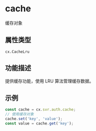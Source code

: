 # cache

缓存对象

## 属性类型
`cx.CacheLru`

## 功能描述
提供缓存功能，使用 LRU 算法管理缓存数据。

## 示例
```typescript
const cache = cx.svr.auth.cache;
// 使用缓存对象
cache.set('key', 'value');
const value = cache.get('key');
``` 